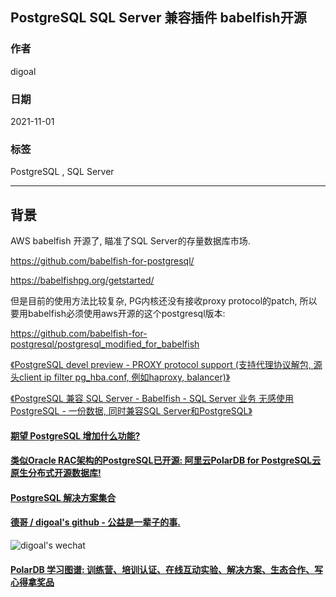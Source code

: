 ## PostgreSQL SQL Server 兼容插件 babelfish开源  
  
### 作者  
digoal  
  
### 日期  
2021-11-01   
  
### 标签  
PostgreSQL , SQL Server   
  
----  
  
## 背景  
AWS babelfish 开源了, 瞄准了SQL Server的存量数据库市场.   
  
https://github.com/babelfish-for-postgresql/  
  
https://babelfishpg.org/getstarted/  
  
但是目前的使用方法比较复杂, PG内核还没有接收proxy protocol的patch, 所以要用babelfish必须使用aws开源的这个postgresql版本:  
  
https://github.com/babelfish-for-postgresql/postgresql_modified_for_babelfish  
  
[《PostgreSQL devel preview - PROXY protocol support (支持代理协议解包, 源头client ip filter pg_hba.conf, 例如haproxy, balancer)》](../202103/20210303_03.md)    
  
[《PostgreSQL 兼容 SQL Server - Babelfish - SQL Server 业务 无感使用PostgreSQL - 一份数据, 同时兼容SQL Server和PostgreSQL》](../202012/20201204_01.md)    
  
    
  
#### [期望 PostgreSQL 增加什么功能?](https://github.com/digoal/blog/issues/76 "269ac3d1c492e938c0191101c7238216")
  
  
#### [类似Oracle RAC架构的PostgreSQL已开源: 阿里云PolarDB for PostgreSQL云原生分布式开源数据库!](https://github.com/ApsaraDB/PolarDB-for-PostgreSQL "57258f76c37864c6e6d23383d05714ea")
  
  
#### [PostgreSQL 解决方案集合](https://yq.aliyun.com/topic/118 "40cff096e9ed7122c512b35d8561d9c8")
  
  
#### [德哥 / digoal's github - 公益是一辈子的事.](https://github.com/digoal/blog/blob/master/README.md "22709685feb7cab07d30f30387f0a9ae")
  
  
![digoal's wechat](../pic/digoal_weixin.jpg "f7ad92eeba24523fd47a6e1a0e691b59")
  
  
#### [PolarDB 学习图谱: 训练营、培训认证、在线互动实验、解决方案、生态合作、写心得拿奖品](https://www.aliyun.com/database/openpolardb/activity "8642f60e04ed0c814bf9cb9677976bd4")
  
